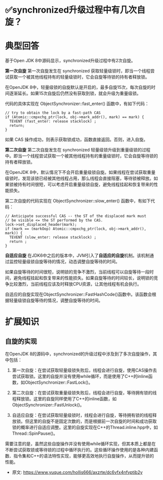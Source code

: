 # ✅synchronized升级过程中有几次自旋？
<!--page header-->

<a name="x0NFL"></a>
# 典型回答

基于Open JDK 8中源码显示，synchronized升级过程中有2次自旋。

**第一次自旋**
第一次自旋发生在 synchronized 获取轻量级锁时，即当一个线程尝试获取一个被其他线程持有的轻量级锁时，它会自旋等待锁的持有者释放锁。

在OpenJDK 8中，轻量级锁的自旋默认是开启的，最多自旋15次，每次自旋的时间逐渐延长。如果15次自旋后仍然没有获取到锁，就会升级为重量级锁。

代码的具体实现在 ObjectSynchronizer::fast_enter() 函数中，有如下代码：

```
// try to obtain the lock by a fast-path CAS
if (Atomic::cmpxchg_ptr(lock, obj->mark_addr(), mark) == mark) {
  TEVENT (fast_enter: release stacklock) ;
  return;
}

```

如果 CAS 操作成功，则表示获取锁成功，函数直接返回。否则，进入自旋。

**第二次自旋**
第二次自旋发生在 synchronized 轻量级锁升级到重量级锁的过程中。即当一个线程尝试获取一个被其他线程持有的重量级锁时，它会自旋等待锁的持有者释放锁。

在OpenJDK 8中，默认情况下不会开启重量级锁自旋。如果线程在尝试获取重量级锁时，发现该锁已经被其他线程占用，那么线程会直接阻塞，等待锁被释放。如果锁被持有时间很短，可以考虑开启重量级锁自旋，避免线程挂起和恢复带来的性能损失。

第二次自旋的代码实现在 ObjectSynchronizer::slow_enter() 函数中，有如下代码：

```
// Anticipate successful CAS -- the ST of the displaced mark must
// be visible <= the ST performed by the CAS.
lock->set_displaced_header(mark);
if (mark == (markOop) Atomic::cmpxchg_ptr(lock, obj->mark_addr(), mark)) {
  TEVENT (slow_enter: release stacklock) ;
  return ;
}

```

**自适应自旋**
在JDK6中之后的版本中，JVM引入了**自适应的自旋**机制。该机制通过监控轻量级锁自旋等待的情况，动态调整自旋等待的时间。

如果自旋等待的时间很短，说明锁的竞争不激烈，当前线程可以自旋等待一段时间，避免线程挂起和恢复带来的性能损失。如果自旋等待的时间较长，说明锁的竞争比较激烈，当前线程应该及时释放CPU资源，让其他线程有机会执行。

自适应的自旋实现在ObjectSynchronizer::FastHashCode()函数中。该函数会根据轻量级锁自旋等待的情况，调整自旋等待的时间。

<a name="X6XiE"></a>
# 扩展知识

<a name="refTU"></a>
## 自旋的实现

在OpenJDK 8的源码中，synchronized的升级过程中涉及到了多次自旋操作，其中包括：

1. 第一次自旋：在尝试获取轻量级锁失败后，线程会进行自旋，使用CAS操作去尝试获取锁。这里的自旋并没有使用while循环，而是使用了C++的inline函数，如ObjectSynchronizer::FastLock()。

2. 第二次自旋：在尝试获取重量级锁失败后，线程会进行自旋，等待拥有锁的线程释放锁。这里的自旋同样使用了C++的inline函数，如ObjectSynchronizer::FastUnlock()。

3. 自适应自旋：在尝试获取轻量级锁时，线程会进行自旋，等待拥有锁的线程释放锁。但这里的自旋不是固定次数的，而是根据前一次自旋的时间和成功获取锁的概率进行自适应调整。这里的自旋实现在C++的Thread.inline.hpp中，如Thread::SpinPause()。

需要注意的是，虽然这些自旋操作并没有使用while循环实现，但其本质上都是在不断尝试获取锁或等待锁的过程中循环执行的。这些循环操作使用的是各种内建函数、指令集和C++的语法特性实现，能够更高效地执行自旋操作，从而提升锁的性能。


<!--page footer-->
- 原文: <https://www.yuque.com/hollis666/axzrte/dc6vfx4nfvptib2y>